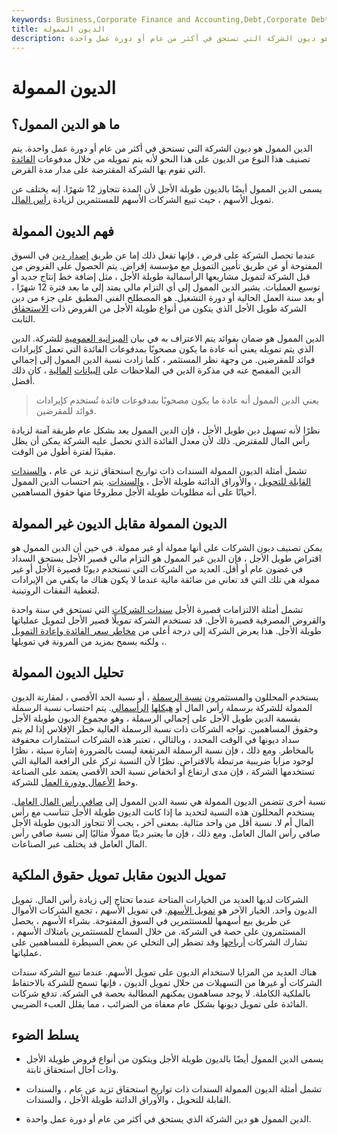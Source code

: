 ```yaml
---
keywords: Business,Corporate Finance and Accounting,Debt,Corporate Debt
title: الديون الممولة
description: الدين الممول هو ديون الشركة التي تستحق في أكثر من عام أو دورة عمل واحدة.
---
```


# الديون الممولة
## ما هو الدين الممول؟

الدين الممول هو ديون الشركة التي تستحق في أكثر من عام أو دورة عمل واحدة. يتم تصنيف هذا النوع من الديون على هذا النحو لأنه يتم تمويله من خلال مدفوعات [الفائدة](/interest) التي تقوم بها الشركة المقترضة على مدار مدة القرض.

يسمى الدين الممول أيضًا بالديون طويلة الأجل لأن المدة تتجاوز 12 شهرًا. إنه يختلف عن تمويل الأسهم ، حيث تبيع الشركات الأسهم للمستثمرين لزيادة [رأس المال](/capital).

## فهم الديون الممولة

عندما تحصل الشركة على قرض ، فإنها تفعل ذلك إما عن طريق [إصدار دين](/debt-issue) في السوق المفتوحة أو عن طريق تأمين التمويل مع مؤسسة إقراض. يتم الحصول على القروض من قبل الشركة لتمويل مشاريعها الرأسمالية طويلة الأجل ، مثل إضافة خط إنتاج جديد أو توسيع العمليات. يشير الدين الممول إلى أي التزام مالي يمتد إلى ما بعد فترة 12 شهرًا ، أو بعد سنة العمل الحالية أو دورة التشغيل. هو المصطلح الفني المطبق على جزء من دين الشركة طويل الأجل الذي يتكون من أنواع طويلة الأجل من القروض ذات [الاستحقاق](/maturity) الثابت.

الدين الممول هو ضمان بفوائد يتم الاعتراف به في بيان [الميزانية العمومية](/balancesheet) للشركة. الدين الذي يتم تمويله يعني أنه عادة ما يكون مصحوبًا بمدفوعات الفائدة التي تعمل كإيرادات فوائد للمقرضين. من وجهة نظر المستثمر ، كلما زادت نسبة الدين الممول إلى إجمالي الدين المفصح عنه في مذكرة الدين في الملاحظات على [البيانات](/footnote) [المالية](/footnote) ، كان ذلك أفضل.

> يعني الدين الممول أنه عادة ما يكون مصحوبًا بمدفوعات فائدة تُستخدم كإيرادات فوائد للمقرضين.

>

نظرًا لأنه تسهيل دين طويل الأجل ، فإن الدين الممول يعد بشكل عام طريقة آمنة لزيادة رأس المال للمقترض. ذلك لأن معدل الفائدة الذي تحصل عليه الشركة يمكن أن يظل مقيدًا لفترة أطول من الوقت.

تشمل أمثلة الديون الممولة السندات ذات تواريخ استحقاق تزيد عن عام ، [والسندات القابلة للتحويل](/convertiblebond) ، والأوراق الدائنة طويلة الأجل ، [والسندات](/debenture). يتم احتساب الدين الممول أحيانًا على أنه مطلوبات طويلة الأجل مطروحًا منها حقوق المساهمين.

## الديون الممولة مقابل الديون غير الممولة

يمكن تصنيف ديون الشركات على أنها ممولة أو غير ممولة. في حين أن الدين الممول هو اقتراض طويل الأجل ، فإن الدين غير الممول هو التزام مالي قصير الأجل يستحق السداد في غضون عام أو أقل. العديد من الشركات التي تستخدم ديونًا قصيرة الأجل أو غير ممولة هي تلك التي قد تعاني من ضائقة مالية عندما لا يكون هناك ما يكفي من الإيرادات لتغطية النفقات الروتينية.

تشمل أمثلة الالتزامات قصيرة الأجل [سندات الشركات](/corporatebond) التي تستحق في سنة واحدة والقروض المصرفية قصيرة الأجل. قد تستخدم الشركة تمويلًا قصير الأجل لتمويل عملياتها طويلة الأجل. هذا يعرض الشركة إلى درجة أعلى من [مخاطر سعر الفائدة وإعادة التمويل](/refinancing_risk) ، ولكنه يسمح بمزيد من المرونة في تمويلها.

## تحليل الديون الممولة

يستخدم المحللون والمستثمرون [نسبة الرسملة](/capitalization-ratios) ، أو نسبة الحد الأقصى ، لمقارنة الديون الممولة للشركة برسملة رأس المال أو [هيكلها](/capitalstructure) [الرأسمالي](/capitalstructure). يتم احتساب نسبة الرسملة بقسمة الدين طويل الأجل على إجمالي الرسملة ، وهو مجموع الديون طويلة الأجل وحقوق المساهمين. تواجه الشركات ذات نسبة الرسملة العالية خطر الإفلاس إذا لم يتم سداد ديونها في الوقت المحدد ، وبالتالي ، تعتبر هذه الشركات استثمارات محفوفة بالمخاطر. ومع ذلك ، فإن نسبة الرسملة المرتفعة ليست بالضرورة إشارة سيئة ، نظرًا لوجود مزايا ضريبية مرتبطة بالاقتراض. نظرًا لأن النسبة تركز على الرافعة المالية التي تستخدمها الشركة ، فإن مدى ارتفاع أو انخفاض نسبة الحد الأقصى يعتمد على الصناعة وخط [الأعمال ودورة العمل](/businesscycle) للشركة.

نسبة أخرى تتضمن الديون الممولة هي نسبة الدين الممول إلى [صافي رأس المال العامل](/workingcapital). يستخدم المحللون هذه النسبة لتحديد ما إذا كانت الديون طويلة الأجل تتناسب مع رأس المال أم لا. نسبة أقل من واحد مثالية. بمعنى آخر ، يجب ألا تتجاوز الديون طويلة الأجل صافي رأس المال العامل. ومع ذلك ، فإن ما يعتبر دينًا ممولًا مثاليًا إلى نسبة صافي رأس المال العامل قد يختلف عبر الصناعات.

## تمويل الديون مقابل تمويل حقوق الملكية

الشركات لديها العديد من الخيارات المتاحة عندما تحتاج إلى زيادة رأس المال. تمويل الديون واحد. الخيار الآخر هو [تمويل الأسهم](/equityfinancing). في تمويل الأسهم ، تجمع الشركات الأموال عن طريق بيع أسهمها للمستثمرين في السوق المفتوحة. بشراء الأسهم ، يحصل المستثمرون على حصة في الشركة. من خلال السماح للمستثمرين بامتلاك الأسهم ، تشارك الشركات [أرباحها](/profit) وقد تضطر إلى التخلي عن بعض السيطرة للمساهمين على عملياتها.

هناك العديد من المزايا لاستخدام الديون على تمويل الأسهم. عندما تبيع الشركة سندات الشركات أو غيرها من التسهيلات من خلال تمويل الديون ، فإنها تسمح للشركة بالاحتفاظ بالملكية الكاملة. لا يوجد مساهمون يمكنهم المطالبة بحصة في الشركة. تدفع شركات الفائدة على تمويل ديونها بشكل عام معفاة من الضرائب ، مما يقلل العبء الضريبي.

## يسلط الضوء

- يسمى الدين الممول أيضًا بالديون طويلة الأجل ويتكون من أنواع قروض طويلة الأجل وذات آجال استحقاق ثابتة.

- تشمل أمثلة الديون الممولة السندات ذات تواريخ استحقاق تزيد عن عام ، والسندات القابلة للتحويل ، والأوراق الدائنة طويلة الأجل ، والسندات.

- الدين الممول هو دين الشركة الذي يستحق في أكثر من عام أو دورة عمل واحدة.

